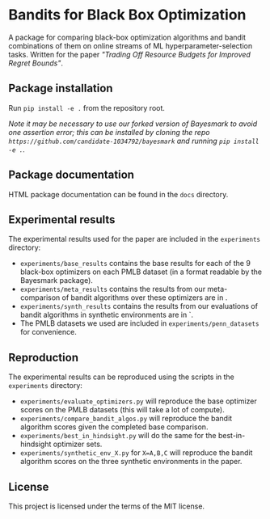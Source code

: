 # Bandits for Black Box Optimization

A package for comparing black-box optimization algorithms and bandit combinations of them on online streams of ML hyperparameter-selection tasks. Written for the paper _"Trading Off Resource Budgets for Improved Regret Bounds"_.

## Package installation

Run `pip install -e .` from the repository root.

_Note it may be necessary to use our forked version of Bayesmark to avoid one assertion error; this can be installed by cloning the repo `https://github.com/candidate-1034792/bayesmark` and running `pip install -e .`._

## Package documentation

HTML package documentation can be found in the `docs` directory.

## Experimental results

The experimental results used for the paper are included in the `experiments` directory:

- `experiments/base_results` contains the base results for each of the 9 black-box optimizers on each PMLB dataset (in a format readable by the Bayesmark package).
- `experiments/meta_results` contains the results from our meta-comparison of bandit algorithms over these optimizers are in .
- `experiments/synth_results` contains the results from our evaluations of bandit algorithms in synthetic environments are in `.
- The PMLB datasets we used are included in `experiments/penn_datasets` for convenience.

## Reproduction

The experimental results can be reproduced using the scripts in the `experiments` directory:

- `experiments/evaluate_optimizers.py` will reproduce the base optimizer scores on the PMLB datasets (this will take a lot of compute).
- `experiments/compare_bandit_algos.py` will reproduce the bandit algorithm scores given the completed base comparison.
- `experiments/best_in_hindsight.py` will do the same for the best-in-hindsight optimizer sets.
- `experiments/synthetic_env_X.py` for `X=A,B,C` will reproduce the bandit algorithm scores on the three synthetic environments in the paper.

## License

This project is licensed under the terms of the MIT license.